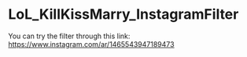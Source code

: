 # LoL_KillKissMarry_InstagramFilter
You can try the filter through this link: https://www.instagram.com/ar/1465543947189473
